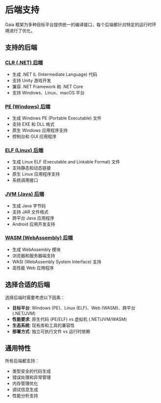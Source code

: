 # 后端支持

Gaia 框架为多种目标平台提供统一的编译接口，每个后端都针对特定的运行时环境进行了优化。

## 支持的后端

### [CLR (.NET) 后端](./clr/)

- 生成 .NET IL (Intermediate Language) 代码
- 支持 Unity 游戏开发
- 兼容 .NET Framework 和 .NET Core
- 支持 Windows、Linux、macOS 平台

### [PE (Windows) 后端](./pe/)

- 生成 Windows PE (Portable Executable) 文件
- 支持 EXE 和 DLL 格式
- 原生 Windows 应用程序支持
- 控制台和 GUI 应用程序

### [ELF (Linux) 后端](./elf/)

- 生成 Linux ELF (Executable and Linkable Format) 文件
- 支持静态和动态链接
- 原生 Linux 应用程序支持
- 系统调用接口

### [JVM (Java) 后端](./jvm/)

- 生成 Java 字节码
- 支持 JAR 文件格式
- 跨平台 Java 应用程序
- Android 应用开发支持

### [WASM (WebAssembly) 后端](./wasm/)

- 生成 WebAssembly 模块
- 浏览器和服务器端支持
- WASI (WebAssembly System Interface) 支持
- 高性能 Web 应用程序

## 选择合适的后端

选择后端时需要考虑以下因素：

- **目标平台**: Windows (PE)、Linux (ELF)、Web (WASM)、跨平台 (.NET/JVM)
- **性能要求**: 原生代码 (PE/ELF) vs 虚拟机 (.NET/JVM/WASM)
- **生态系统**: 现有库和工具的兼容性
- **部署方式**: 独立可执行文件 vs 运行时依赖

## 通用特性

所有后端都支持：

- 类型安全的代码生成
- 错误处理和异常管理
- 内存管理优化
- 调试信息生成
- 性能分析支持